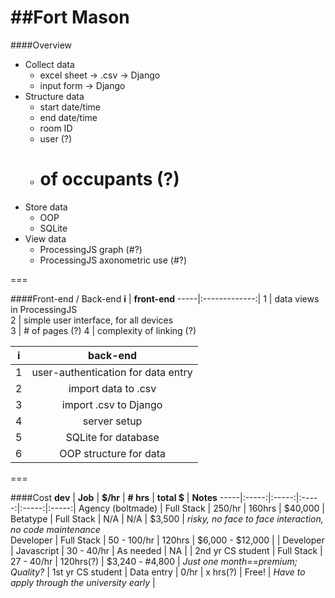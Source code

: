 ##Fort Mason
===

####Overview
* Collect data
  * excel sheet -> .csv -> Django
  * input form -> Django
* Structure data
  * start date/time
  * end date/time
  * room ID
  * user (?)
  * # of occupants (?)
* Store data
  * OOP
  * SQLite
* View data
  * ProcessingJS graph (#?)
  * ProcessingJS axonometric use (#?)

===

####Front-end / Back-end
<b>i</b> | <b>front-end</b> 
-----|:-------------:|
1 | data views in ProcessingJS  
2 | simple user interface, for all devices  
3 | # of pages (?)
4 | complexity of linking (?)

<b>i</b> | <b>back-end</b> 
-----|:-------------:|
1 | user-authentication for data entry
2 | import data to .csv
3 | import .csv to Django
4 | server setup
5 | SQLite for database
6 | OOP structure for data

===

####Cost
<b>dev</b> | <b>Job</b> | <b>$/hr</b> | <b># hrs</b> | <b>total $</b> | <b>Notes</b>
-----|:-----:|:-----:|:-----:|:-----:|:-----:|
Agency (boltmade) | Full Stack | 250/hr | 160hrs | $40,000 | 
Betatype | Full Stack | N/A | N/A | $3,500 | _risky, no face to face interaction, no code maintenance_  
Developer | Full Stack | 50 - 100/hr | 120hrs | $6,000 - $12,000 | |
Developer | Javascript | 30 - 40/hr | As needed | NA | |
2nd yr CS student | Full Stack | 27 - 40/hr | 120hrs(?) | $3,240 - #4,800 | _Just one month==premium; Quality?_ |
1st yr CS student | Data entry | 0/hr | x hrs(?) | Free! | _Have to apply through the university early_ |
